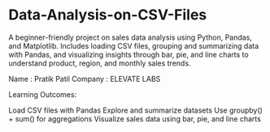 # Data-Analysis-on-CSV-Files
A beginner-friendly project on sales data analysis using Python, Pandas, and Matplotlib. Includes loading CSV files, grouping and summarizing data with Pandas, and visualizing insights through bar, pie, and line charts to understand product, region, and monthly sales trends.

Name : Pratik Patil 
Company : ELEVATE LABS

Learning Outcomes:

Load CSV files with Pandas
Explore and summarize datasets
Use groupby() + sum() for aggregations
Visualize sales data using bar, pie, and line charts

